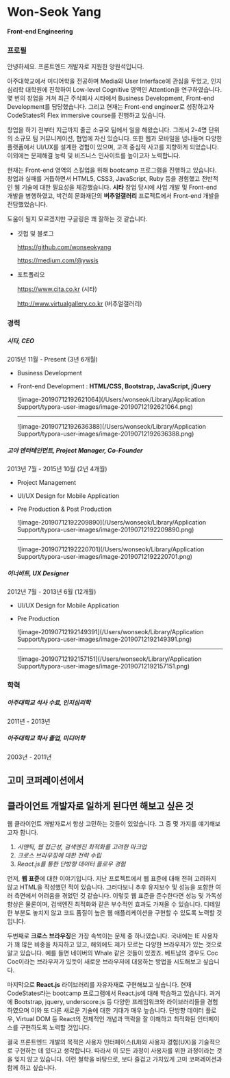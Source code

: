 # Won-Seok Yang

#### Front-end Engineering



### 프로필

안녕하세요. 프론트엔드 개발자로 지원한 양원석입니다.

아주대학교에서 미디어학을 전공하며 Media와 User Interface에 관심을 두었고, 인지심리학 대학원에 진학하여 Low-level Cognitive 영역인 Attention을 연구하였습니다. 몇 번의 창업을 거쳐 최근 주식회사 시타에서 Business Development, Front-end Development를 담당했습니다. 그리고 현재는 Front-end engineer로 성장하고자 CodeStates의 Flex immersive course를 진행하고 있습니다.



창업을 하기 전부터 지금까지 줄곧 소규모 팀에서 일을 해왔습니다. 그래서 2-4명 단위의 소규모 팀 커뮤니케이션, 협업에 자신 있습니다. 또한 웹과 모바일을 넘나들며 다양한 플랫폼에서 UI/UX를 설계한 경험이 있으며, 고객 중심적 사고를 지향하게 되었습니다. 이외에는 문제해결 능력 및 비즈니스 인사이트를 높이고자 노력합니다.

현재는 Front-end 영역의 스킬업을 위해 bootcamp 프로그램을 진행하고 있습니다. 창업과 실패를 거듭하면서 HTML5, CSS3, JavaScript, Ruby 등을 경험했고 전반적인 웹 기술에 대한 필요성을 체감했습니다. **시타** 창업 당시에 사업 개발 및 Front-end 개발을 병행하였고, 박건희 문화재단의 **버추얼갤러리** 프로젝트에서 Front-end 개발을 전담했었습니다.

도움이 될지 모르겠지만 구글링은 꽤 잘하는 것 같습니다.



- 깃헙 및 블로그

  https://github.com/wonseokyang

  https://medium.com/@ywsis 

- 포트폴리오

  https://www.cita.co.kr (시타)

  http://www.virtualgallery.co.kr (버추얼갤러리) 



### 경력

##### 시타, CEO

2015년 11월 - Present (3년 6개월)

- Business Development

- Front-end Development : **HTML/CSS, Bootstrap, JavaScript, jQuery**

  

  ![image-20190712192621064](/Users/wonseok/Library/Application Support/typora-user-images/image-20190712192621064.png)

  ------

  ![image-20190712192636388](/Users/wonseok/Library/Application Support/typora-user-images/image-20190712192636388.png)

  

##### 고야 엔터테인먼트, Project Manager, Co-Founder

2013년 7월 - 2015년 10월 (2년 4개월)

- Project Management

- UI/UX Design for Mobile Application

- Pre Production & Post Production 

  

  ![image-20190712192209890](/Users/wonseok/Library/Application Support/typora-user-images/image-20190712192209890.png)

  ------

  ![image-20190712192220701](/Users/wonseok/Library/Application Support/typora-user-images/image-20190712192220701.png)



##### 이너비트, UX Designer

2012년 7월 - 2013년 6월 (12개월)

- UI/UX Design for Mobile Application

- Pre Production 

  

  ![image-20190712192149391](/Users/wonseok/Library/Application Support/typora-user-images/image-20190712192149391.png)

  ------

  ![image-20190712192157151](/Users/wonseok/Library/Application Support/typora-user-images/image-20190712192157151.png)



### 학력

##### 아주대학교 석사 수료, 인지심리학

2011년 - 2013년

##### 아주대학교 학사 졸업, 미디어학

2003년 - 2011년





## 고미 코퍼레이션에서

## 클라이언트 개발자로 일하게 된다면 해보고 싶은 것



웹 클라이언트 개발자로서 항상 고민하는 것들이 있었습니다. 그 중 몇 가지를 얘기해보고자 합니다. 

1. *시맨틱, 웹 접근성, 검색엔진 최적화를 고려한 마크업*
2. *크로스 브라우징에 대한 전략 수립*
3. *React.js를 통한 단방향 데이터 플로우 경험*



먼저, **웹 표준**에 대한 이야기입니다. 지난 프로젝트에서 웹 표준에 대해 전혀 고려하지 않고 HTML을 작성했던 적이 있습니다. 그러다보니 추후 유지보수 및 성능을 포함한 여러 측면에서 어려움을 겪었던 것 같습니다. 이렇듯 웹 표준을 준수한다면 성능 및 가독성 향상은 물론이며, 검색엔진 최적화와 같은 부수적인 효과도 가져올 수 있습니다. 디테일한 부분도 놓치지 않고 코드 품질이 높은 웹 애플리케이션을 구현할 수 있도록 노력할 것입니다.

두번째로 **크로스 브라우징**은 가장 속썩이는 문제 중 하나였습니다. 국내에는 IE 사용자가 꽤 많은 비중을 차지하고 있고, 해외에도 제가 모르는 다양한 브라우저가 있는 것으로 알고 있습니다. 예를 들면 네이버의 Whale 같은 것들이 있겠죠. 베트남의 경우도 Coc Coc이라는 브라우저가 있듯이 새로운 브라우저에 대응하는 방법을 시도해보고 싶습니다.

마지막으로 **React.js** 라이브러리를 자유자재로 구현해보고 싶습니다. 현재 CodeStates라는 bootcamp 프로그램에서 React.js에 대해 학습하고 있습니다. 과거에 Bootstrap, jquery, underscore.js 등 다양한 프레임워크와 라이브러리들을 경험하였으며 이와 또 다른 새로운 기술에 대한 기대가 매우 높습니다. 단방향 데이터 플로우, Virtual DOM 등 React의 전체적인 개념과 맥락을 잘 이해하고 최적화된 인터페이스를 구현하도록 노력할 것입니다.



결국 프론트엔드 개발의 목적은 사용자 인터페이스(UI)와 사용자 경험(UX)을 기술적으로 구현하는 데 있다고 생각합니다. 따라서 이 모든 과정이 사용자를 위한 과정이라는 것을 잊지 않고 있습니다. 이런 철학을 바탕으로, 보다 즐겁고 가치있게 고미 코퍼레이션과 함께 하고 싶습니다.

